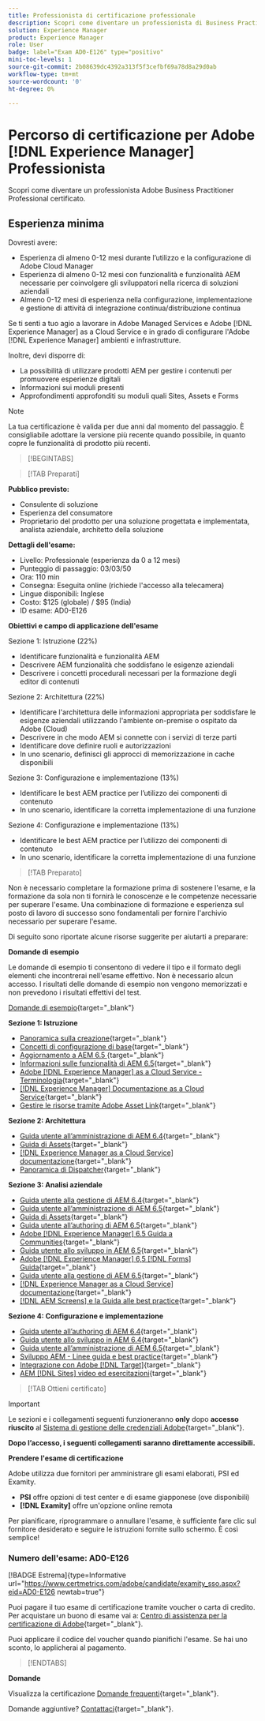 ```yaml
---
title: Professionista di certificazione professionale
description: Scopri come diventare un professionista di Business Practice certificato in Adobe [!DNL Experience Manager].
solution: Experience Manager
product: Experience Manager
role: User
badge: label="Exam AD0-E126" type="positivo"
mini-toc-levels: 1
source-git-commit: 2b08639dc4392a313f5f3cefbf69a78d8a29d0ab
workflow-type: tm+mt
source-wordcount: '0'
ht-degree: 0%

---
```


# Percorso di certificazione per Adobe [!DNL Experience Manager] Professionista

Scopri come diventare un professionista Adobe Business Practitioner Professional certificato.

## Esperienza minima

Dovresti avere:

* Esperienza di almeno 0-12 mesi durante l’utilizzo e la configurazione di Adobe Cloud Manager
* Esperienza di almeno 0-12 mesi con funzionalità e funzionalità AEM necessarie per coinvolgere gli sviluppatori nella ricerca di soluzioni aziendali
* Almeno 0-12 mesi di esperienza nella configurazione, implementazione e gestione di attività di integrazione continua/distribuzione continua

Se ti senti a tuo agio a lavorare in Adobe Managed Services e Adobe [!DNL Experience Manager] as a Cloud Service e in grado di configurare l&#39;Adobe [!DNL Experience Manager] ambienti e infrastrutture.

Inoltre, devi disporre di:

* La possibilità di utilizzare prodotti AEM per gestire i contenuti per promuovere esperienze digitali
* Informazioni sui moduli presenti
* Approfondimenti approfonditi su moduli quali Sites, Assets e Forms

>[!NOTE]
>
>La tua certificazione è valida per due anni dal momento del passaggio. È consigliabile adottare la versione più recente quando possibile, in quanto copre le funzionalità di prodotto più recenti.

>[!BEGINTABS]

>[!TAB Preparati]

**Pubblico previsto:**

* Consulente di soluzione
* Esperienza del consumatore
* Proprietario del prodotto per una soluzione progettata e implementata, analista aziendale, architetto della soluzione

**Dettagli dell&#39;esame:**

* Livello: Professionale (esperienza da 0 a 12 mesi)
* Punteggio di passaggio: 03/03/50
* Ora: 110 min
* Consegna: Eseguita online (richiede l&#39;accesso alla telecamera)
* Lingue disponibili: Inglese
* Costo: $125 (globale) / $95 (India)
* ID esame: AD0-E126

**Obiettivi e campo di applicazione dell&#39;esame**

Sezione 1: Istruzione (22%)

* Identificare funzionalità e funzionalità AEM
* Descrivere AEM funzionalità che soddisfano le esigenze aziendali
* Descrivere i concetti procedurali necessari per la formazione degli editor di contenuti

Sezione 2: Architettura (22%)

* Identificare l&#39;architettura delle informazioni appropriata per soddisfare le esigenze aziendali utilizzando l&#39;ambiente on-premise o ospitato da Adobe (Cloud)
* Descrivere in che modo AEM si connette con i servizi di terze parti
* Identificare dove definire ruoli e autorizzazioni
* In uno scenario, definisci gli approcci di memorizzazione in cache disponibili

Sezione 3: Configurazione e implementazione (13%)

* Identificare le best AEM practice per l’utilizzo dei componenti di contenuto
* In uno scenario, identificare la corretta implementazione di una funzione

Sezione 4: Configurazione e implementazione (13%)

* Identificare le best AEM practice per l’utilizzo dei componenti di contenuto
* In uno scenario, identificare la corretta implementazione di una funzione

>[!TAB Preparato]

Non è necessario completare la formazione prima di sostenere l&#39;esame, e la formazione da sola non ti fornirà le conoscenze e le competenze necessarie per superare l&#39;esame. Una combinazione di formazione e esperienza sul posto di lavoro di successo sono fondamentali per fornire l&#39;archivio necessario per superare l&#39;esame.

Di seguito sono riportate alcune risorse suggerite per aiutarti a preparare:

**Domande di esempio**

Le domande di esempio ti consentono di vedere il tipo e il formato degli elementi che incontrerai nell&#39;esame effettivo. Non è necessario alcun accesso. I risultati delle domande di esempio non vengono memorizzati e non prevedono i risultati effettivi del test.

[Domande di esempio](https://scorpion.caveon.com/launchpad/ad0-e126-adobe-experience-manager-business-practitioner-professional-copy-ddww4w){target="_blank"}

**Sezione 1: Istruzione**

* [Panoramica sulla creazione](https://experienceleague.adobe.com/docs/experience-manager-65/authoring/home.html?lang=en){target="_blank"}
* [Concetti di configurazione di base](https://experienceleague.adobe.com/docs/experience-manager-65/deploying/configuring/configuring.html?lang=en){target="_blank"}
* [Aggiornamento a AEM 6.5 ](https://experienceleague.adobe.com/docs/experience-manager-65/deploying/upgrading/upgrade.html?lang=en){target="_blank"}
* [Informazioni sulle funzionalità di AEM 6.5](https://experienceleague.adobe.com/docs/experience-manager-65/user-guide/troubleshooting/learn.html?lang=en){target="_blank"}
* [Adobe [!DNL Experience Manager] as a Cloud Service - Terminologia](https://experienceleague.adobe.com/docs/experience-manager-cloud-service/overview/terminology.html?lang=en){target="_blank"}
* [[!DNL Experience Manager] Documentazione as a Cloud Service](https://experienceleague.adobe.com/docs/experience-manager-cloud-service/content/home.html?lang=it){target="_blank"}
* [Gestire le risorse tramite Adobe Asset Link](https://helpx.adobe.com/it/enterprise/using/manage-assets-using-adobe-asset-link.html){target="_blank"}

**Sezione 2: Architettura**

* [Guida utente all’amministrazione di AEM 6.4](https://experienceleague.adobe.com/docs/experience-manager-64/administering/home.html?lang=en){target="_blank"}
* [Guida di Assets](https://experienceleague.adobe.com/docs/experience-manager-64/assets/home.html?lang=en){target="_blank"}
* [[!DNL Experience Manager as a Cloud Service] documentazione](https://experienceleague.adobe.com/docs/experience-manager-cloud-service/content/home.html?lang=it){target="_blank"}
* [Panoramica di Dispatcher](https://experienceleague.adobe.com/docs/experience-manager-dispatcher/using/dispatcher.html?lang=it){target="_blank"}

**Sezione 3: Analisi aziendale**

* [Guida utente alla gestione di AEM 6.4](https://experienceleague.adobe.com/docs/experience-manager-64/managing/home.html?lang=en){target="_blank"}
* [Guida utente all’amministrazione di AEM 6.5](https://experienceleague.adobe.com/docs/experience-manager-65/administering/home.html?lang=en){target="_blank"}
* [Guida di Assets](https://experienceleague.adobe.com/docs/experience-manager-64/assets/home.html?lang=en){target="_blank"}
* [Guida utente all’authoring di AEM 6.5](https://experienceleague.adobe.com/docs/experience-manager-65/authoring/home.html?lang=en){target="_blank"}
* [Adobe [!DNL Experience Manager] 6.5 Guida a Communities](https://experienceleague.adobe.com/docs/experience-manager-65/communities/home.html?lang=en){target="_blank"}
* [Guida utente allo sviluppo in AEM 6.5](https://experienceleague.adobe.com/docs/experience-manager-65/developing/home.html?lang=en){target="_blank"}
* [Adobe [!DNL Experience Manager] 6,5 [!DNL Forms] Guida](https://experienceleague.adobe.com/docs/experience-manager-65/forms/home.html?lang=en){target="_blank"}
* [Guida utente alla gestione di AEM 6.5](https://experienceleague.adobe.com/docs/experience-manager-65/managing/home.html?lang=en){target="_blank"}
* [[!DNL Experience Manager as a Cloud Service] documentazione](https://experienceleague.adobe.com/docs/experience-manager-cloud-service/content/home.html?lang=it){target="_blank"}
* [[!DNL AEM Screens] e la Guida alle best practice](https://experienceleague.adobe.com/docs/experience-manager-screens/using/about-guide.html?lang=it){target="_blank"}

**Sezione 4: Configurazione e implementazione**

* [Guida utente all’authoring di AEM 6.4](https://experienceleague.adobe.com/docs/experience-manager-64/authoring/home.html?lang=en){target="_blank"}
* [Guida utente allo sviluppo in AEM 6.4](https://experienceleague.adobe.com/docs/experience-manager-64/developing/home.html?lang=en){target="_blank"}
* [Guida utente all’amministrazione di AEM 6.5](https://experienceleague.adobe.com/docs/experience-manager-65/administering/home.html?lang=en){target="_blank"}
* [Sviluppo AEM - Linee guida e best practice](https://experienceleague.adobe.com/docs/experience-manager-65/developing/introduction/dev-guidelines-bestpractices.html?lang=en){target="_blank"}
* [Integrazione con Adobe [!DNL Target]](https://experienceleague.adobe.com/docs/experience-manager-cloud-service/sites/integrations/integrating-adobe-target.html?lang=en){target="_blank"}
* [AEM [!DNL Sites] video ed esercitazioni](https://experienceleague.adobe.com/docs/experience-manager-learn/sites/overview.html?lang=it){target="_blank"}

>[!TAB Ottieni certificato]

>[!IMPORTANT]
>
>Le sezioni e i collegamenti seguenti funzioneranno **only**  dopo **accesso riuscito** al [Sistema di gestione delle credenziali Adobe](http://www.certmetrics.com/adobe){target="_blank"}.

**Dopo l’accesso, i seguenti collegamenti saranno direttamente accessibili.**

**Prendere l&#39;esame di certificazione**

Adobe utilizza due fornitori per amministrare gli esami elaborati, PSI ed Examity.

* **PSI** offre opzioni di test center e di esame giapponese (ove disponibili)
* **[!DNL Examity]** offre un&#39;opzione online remota

Per pianificare, riprogrammare o annullare l&#39;esame, è sufficiente fare clic sul fornitore desiderato e seguire le istruzioni fornite sullo schermo. È così semplice!

### Numero dell&#39;esame: AD0-E126

[!BADGE Estrema]{type=Informative url="https://www.certmetrics.com/adobe/candidate/examity_sso.aspx?eid=AD0-E126 newtab=true"}

Puoi pagare il tuo esame di certificazione tramite voucher o carta di credito. Per acquistare un buono di esame vai a: [Centro di assistenza per la certificazione di Adobe](https://market.xvoucher.com/adobe/global){target="_blank"}.

Puoi applicare il codice del voucher quando pianifichi l&#39;esame. Se hai uno sconto, lo applicherai al pagamento.

>[!ENDTABS]

**Domande**

Visualizza la certificazione [Domande frequenti](https://experienceleague.adobe.com/docs/certification/certification/faq.html?lang=en){target="_blank"}.

Domande aggiuntive? [Contattaci](mailto:certif@adobe.com){target="_blank"}.
